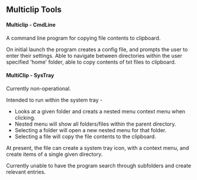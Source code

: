 ## Multiclip Tools

#### Multiclip - CmdLine

A command line program for copying file contents to clipboard.

On initial launch the program creates a config file, and prompts the user to enter their settings.
Able to navigate between directories within the user specified 'home' folder, able to copy contents of txt files to clipboard.


#### MultiClip - SysTray

Currently non-operational.

Intended to run within the system tray -

- Looks at a given folder and creats a nested menu context menu when clicking.
- Nested menu will show all folders/files within the parent directory.
- Selecting a folder will open a new nested menu for that folder.
- Selecting a file will copy the file contents to the clipboard.

At present, the file can create a system tray icon, with a context menu, and create items of a single given directory.

Currently unable to have the program search through subfolders and create relevant entries.
